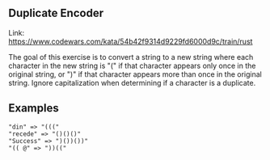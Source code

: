 ## Duplicate Encoder

Link: https://www.codewars.com/kata/54b42f9314d9229fd6000d9c/train/rust

The goal of this exercise is to convert a string to a new string where each character in the new string is "(" if that character appears only once in the original string, or ")" if that character appears more than once in the original string. Ignore capitalization when determining if a character is a duplicate.

## Examples

```
"din" => "((("
"recede" => "()()()"
"Success" => ")())())"
"(( @" => "))(("
```
